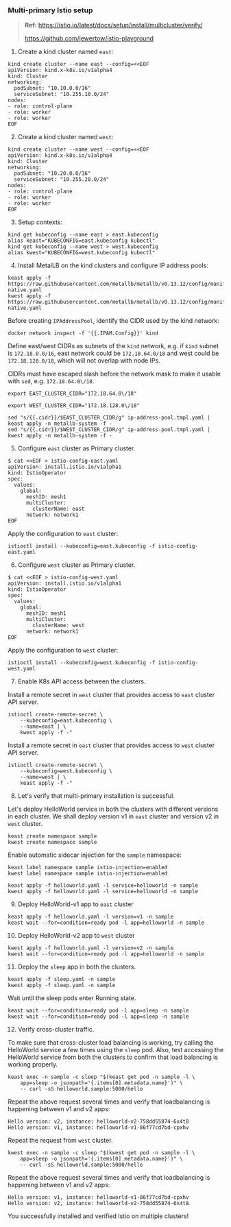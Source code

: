 ### Multi-primary Istio setup

> **Ref:** 
> https://istio.io/latest/docs/setup/install/multicluster/verify/
> 
> https://github.com/jewertow/istio-playground

1. Create a kind cluster named `east`:
```shell
kind create cluster --name east --config=<<EOF
apiVersion: kind.x-k8s.io/v1alpha4
kind: Cluster
networking:
  podSubnet: "10.10.0.0/16"
  serviceSubnet: "10.255.10.0/24"
nodes:
- role: control-plane
- role: worker
- role: worker
EOF
```

2. Create a kind cluster named `west`:
```shell
kind create cluster --name west --config=<<EOF
apiVersion: kind.x-k8s.io/v1alpha4
kind: Cluster
networking:
  podSubnet: "10.20.0.0/16"
  serviceSubnet: "10.255.20.0/24"
nodes:
- role: control-plane
- role: worker
- role: worker
EOF
```

3. Setup contexts:
```shell
kind get kubeconfig --name east > east.kubeconfig
alias keast="KUBECONFIG=east.kubeconfig kubectl"
kind get kubeconfig --name west > west.kubeconfig
alias kwest="KUBECONFIG=west.kubeconfig kubectl"
```

4. Install MetalLB on the kind clusters and configure IP address pools:
```shell
keast apply -f https://raw.githubusercontent.com/metallb/metallb/v0.13.12/config/manifests/metallb-native.yaml
kwest apply -f https://raw.githubusercontent.com/metallb/metallb/v0.13.12/config/manifests/metallb-native.yaml
```

Before creating `IPAddressPool`, identify the CIDR used by the kind network:
```shell
docker network inspect -f '{{.IPAM.Config}}' kind
```

Define east/west CIDRs as subnets of the `kind` network, e.g. if `kind` subnet is `172.18.0.0/16`,
east network could be `172.18.64.0/18` and west could be `172.18.128.0/18`, which will not overlap with node IPs.

CIDRs must have escaped slash before the network mask to make it usable with `sed`, e.g. `172.18.64.0\/18`.
```shell
export EAST_CLUSTER_CIDR="172.18.64.0\/18"
```
```shell
export WEST_CLUSTER_CIDR="172.18.128.0\/18"
```
```shell
sed "s/{{.cidr}}/$EAST_CLUSTER_CIDR/g" ip-address-pool.tmpl.yaml | keast apply -n metallb-system -f -
sed "s/{{.cidr}}/$WEST_CLUSTER_CIDR/g" ip-address-pool.tmpl.yaml | kwest apply -n metallb-system -f -
```

5. Configure `east` cluster as Primary cluster.
```shell
$ cat <<EOF > istio-config-east.yaml
apiVersion: install.istio.io/v1alpha1
kind: IstioOperator
spec:
  values:
    global:
      meshID: mesh1
      multiCluster:
        clusterName: east
      network: network1
EOF
```

Apply the configuration to `east` cluster:
```shell
istioctl install --kubeconfig=east.kubeconfig -f istio-config-east.yaml
```
6. Configure `west` cluster as Primary cluster.
```shell
$ cat <<EOF > istio-config-west.yaml
apiVersion: install.istio.io/v1alpha1
kind: IstioOperator
spec:
  values:
    global:
      meshID: mesh1
      multiCluster:
        clusterName: west
      network: network1
EOF
```

Apply the configuration to `west` cluster:
```shell
istioctl install --kubeconfig=west.kubeconfig -f istio-config-west.yaml
```
 
7. Enable K8s API access between the clusters.

Install a remote secret in `west` cluster that provides access to `east` cluster API server.
```shell
istioctl create-remote-secret \
    --kubeconfig=east.kubeconfig \
    --name=east | \
    kwest apply -f -"
```

Install a remote secret in `east` cluster that provides access to `west` cluster API server.
```shell
istioctl create-remote-secret \
    --kubeconfig=west.kubeconfig \
    --name=west | \
    keast apply -f -"
```

8. Let's verify that multi-primary installation is successful.

Let's deploy HelloWorld service in both the clusters with different versions in each cluster.
We shall deploy version v1 in `east` cluster and version v2 in `west` cluster.

```shell
keast create namespace sample
kwest create namespace sample
```

Enable automatic sidecar injection for the `sample` namespace:
```shell
keast label namespace sample istio-injection=enabled
kwest label namespace sample istio-injection=enabled
```

```shell
keast apply -f helloworld.yaml -l service=helloworld -n sample
kwest apply -f helloworld.yaml -l service=helloworld -n sample
```

9. Deploy HelloWorld-v1 app to `east` cluster

```shell
keast apply -f helloworld.yaml -l version=v1 -n sample
keast wait --for=condition=ready pod -l app=helloworld -n sample 
```

10. Deploy HelloWorld-v2 app to `west` cluster

```shell
kwest apply -f helloworld.yaml -l version=v2 -n sample
kwest wait --for=condition=ready pod -l app=helloworld -n sample
```

11. Deploy the `sleep` app in both the clusters.

```shell
keast apply -f sleep.yaml -n sample
kwest apply -f sleep.yaml -n sample
```

Wait until the sleep pods enter Running state.
```shell
keast wait --for=condition=ready pod -l app=sleep -n sample
kwest wait --for=condition=ready pod -l app=sleep -n sample
```

12. Verify cross-cluster traffic.

To make sure that cross-cluster load balancing is working, try calling the HelloWorld
service a few times using the `sleep` pod. Also, test accessing the HelloWorld service
from both the clusters to confirm that load balancing is working properly.

```shell
keast exec -n sample -c sleep "$(keast get pod -n sample -l \
    app=sleep -o jsonpath='{.items[0].metadata.name}')" \
    -- curl -sS helloworld.sample:5000/hello
```

Repeat the above request several times and verify that loadbalancing is happening between v1 and v2 apps:

```shell
Hello version: v2, instance: helloworld-v2-758dd55874-6x4t8
Hello version: v1, instance: helloworld-v1-86f77cd7bd-cpxhv
```

Repeat the request from `west` cluster.

```shell
kwest exec -n sample -c sleep "$(kwest get pod -n sample -l \
    app=sleep -o jsonpath='{.items[0].metadata.name}')" \
    -- curl -sS helloworld.sample:5000/hello
```

Repeat the above request several times and verify that loadbalancing is happening between v1 and v2 apps:

```shell
Hello version: v1, instance: helloworld-v1-86f77cd7bd-cpxhv
Hello version: v2, instance: helloworld-v2-758dd55874-6x4t8
```

You successfully installed and verified Istio on multiple clusters!


